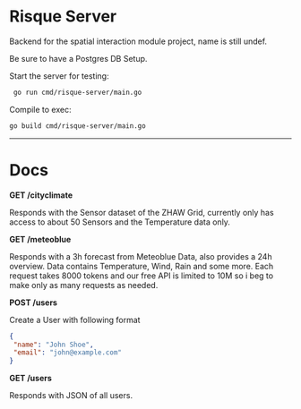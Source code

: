 # Risque Server

Backend for the spatial interaction module project, name is still undef.

Be sure to have a Postgres DB Setup.

Start the server for testing:
```bash
 go run cmd/risque-server/main.go
```
 
Compile to exec:
```bash
go build cmd/risque-server/main.go
```
---

# Docs

**GET /cityclimate**

Responds with the Sensor dataset of the ZHAW Grid, currently only has access to about 50 Sensors and the Temperature data only.


**GET /meteoblue**

Responds with a 3h forecast from Meteoblue Data, also provides a 24h overview. Data contains Temperature, Wind, Rain and some more. Each request takes 8000 tokens and our free API is limited to 10M so i beg to make only as many requests as needed.

**POST /users**

Create a User with following format

```JSON
{
 "name": "John Shoe",
 "email": "john@example.com"
}
```

**GET /users**

Responds with JSON of all users.
